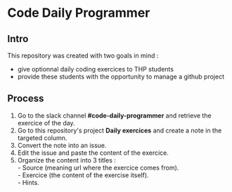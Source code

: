 # Code Daily Programmer

## Intro

  This repository was created with two goals in mind :
  - give optionnal daily coding exercices to THP students
  - provide these students with the opportunity to manage a github project

## Process

  1. Go to the slack channel **#code-daily-programmer** and retrieve the exercice of the day.
  2. Go to this repository's project **Daily exercices** and create a note in the targeted column.
  3. Convert the note into an issue.
  4. Edit the issue and paste the content of the exercice.
  5. Organize the content into 3 titles :  
    - Source (meaning url where the exercice comes from).  
    - Exercice (the content of the exercise itself).  
    - Hints.  
